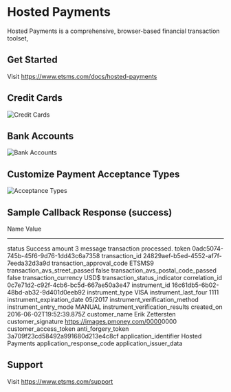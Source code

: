 # Hosted Payments
Hosted Payments is a comprehensive, browser-based financial transaction toolset,

## Get Started
Visit https://www.etsms.com/docs/hosted-payments
## Credit Cards
![Credit Cards](https://camo.githubusercontent.com/17eb87d57b135fcb669da3fc17c706dece83e3e4/687474703a2f2f696d322e657a6769662e636f6d2f746d702f657a6769662d323638343636353835342e676966)

## Bank Accounts
![Bank Accounts](https://camo.githubusercontent.com/d64451bc76e02c6b38b9d6cf27d97789ed7151b0/687474703a2f2f696d322e657a6769662e636f6d2f746d702f657a6769662d313630373331393631302e676966)

## Customize Payment Acceptance Types
![Acceptance Types](https://camo.githubusercontent.com/805042a42f8e6396a37569ddd002748510c4268a/687474703a2f2f696d322e657a6769662e636f6d2f746d702f657a6769662d333832313537303331392e676966)

## Sample Callback Response (success)

Name                                     Value
---------------------------------------- -----------------------------------------------------------------------
status                                   <span class="string">Success</span>
amount                                   <span class="number">3</span>
message                                  <span class="string">transaction processed.</span>
token                                    <span class="string">0adc5074-745b-45f6-9d76-1dd43c<wbr>6a7358</span>
transaction\_id                          <span class="string">24829aef-b5ed-4552-af7f-7eeda3<wbr>2d3a9d</span>
transaction\_approval\_code              <span class="string">ETSMS9</span>
transaction\_avs\_street\_passed         <span class="boolean">false</span>
transaction\_avs\_postal\_code\_passed   <span class="boolean">false</span>
transaction\_currency                    <span class="string">USD\$</span>
transaction\_status\_indicator           <span class="string"></span>
correlation\_id                          <span class="string">0c7e71d2-c92f-4cb6-bc5d-667ae5<wbr>0a3e47</span>
instrument\_id                           <span class="string">16c61db5-6b02-48bd-ab32-9d401d<wbr>0eeb92</span>
instrument\_type                         <span class="string">VISA</span>
instrument\_last\_four                   <span class="string">1111</span>
instrument\_expiration\_date             <span class="string">05/2017</span>
instrument\_verification\_method         <span class="string"></span>
instrument\_entry\_mode                  <span class="string">MANUAL</span>
instrument\_verification\_results        <span class="string"></span>
created\_on                              <span class="string">2016-06-02T19:52:39.875Z</span>
customer\_name                           <span class="string">Erik Zettersten</span>
customer\_signature                      <span class="string">https://images.pmoney.com/0000<wbr>0000</span>
customer\_access\_token                  <span class="string"></span>
anti\_forgery\_token                     <span class="string">3a709f23cd58492a991680d213e4c8<wbr>cf</span>
application\_identifier                  <span class="string">Hosted Payments</span>
application\_response\_code              <span class="string"></span>
application\_issuer\_data                <span class="string"></span>

## Support
Visit https://www.etsms.com/support
